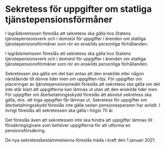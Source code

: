 # Sekretess för uppgifter om statliga tjänstepensionsförmåner

I lagrådsremissen föreslås att sekretess ska gälla hos Statens tjänstepensionsverk och i domstol för uppgifter i ärenden om statliga tjänstepensionsförmåner som rör en enskilds personliga förhållanden.

I lagrådsremissen föreslås att sekretess ska gälla hos Statens tjänstepensionsverk och i domstol för uppgifter i ärenden om statliga tjänstepensionsförmåner som rör en enskilds personliga förhållanden.

Sekretessen ska gälla om det kan antas att den enskilde eller någon närstående till denne lider men om uppgiften röjs. För uppgifter om placeringar av tjänstepensionsmedel föreslås att sekretess ska gälla om det inte står klart att uppgifterna kan lämnas ut utan att den enskilde lider men. För uppgifter om återbetalningsskydd föreslås att absolut sekretess ska gälla, dvs. att inga uppgifter får lämnas ut. Sekretess för uppgifter om återbetalningsskydd föreslås inte gälla sedan pensionsspararen har avlidit. I övrigt föreslås att sekretessen ska gälla i högst 70 år.

Det föreslås även att sekretessen inte ska hindra att uppgifter lämnas till försäkringsgivare som behöver uppgifterna för att utforma en pensionsförsäkring.

De nya sekretessbestämmelserna föreslås träda i kraft den 1 januari 2021.
